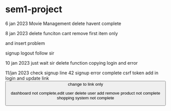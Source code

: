 # sem1-project

6 jan 2023
Movie Management delete havent complete

8 jan 2023
delete funciton cant remove first item only

and insert problem

signup logout follow sir

10 jan 2023
just wait sir delete function
copying login and error

11/jan 2023
check signup line 42
signup error complete
csrf token add in login and update
link <button> change to link only

dashboard not complete,edit user delete user
add remove product not complete
shopping system not complete
